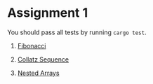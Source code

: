 # Assignment 1

You should pass all tests by running `cargo test`.

1. [Fibonacci](./fibonacci)

2. [Collatz Sequence](./collatz-sequence)

3. [Nested Arrays](./nested-arrays)
